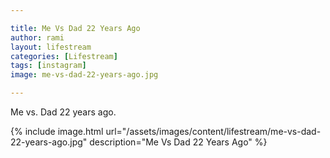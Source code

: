 ```yaml
---

title: Me Vs Dad 22 Years Ago
author: rami
layout: lifestream 
categories: [Lifestream]
tags: [instagram] 
image: me-vs-dad-22-years-ago.jpg

---
```


Me vs. Dad 22 years ago.

{% include image.html url="/assets/images/content/lifestream/me-vs-dad-22-years-ago.jpg" description="Me Vs Dad 22 Years Ago" %}

